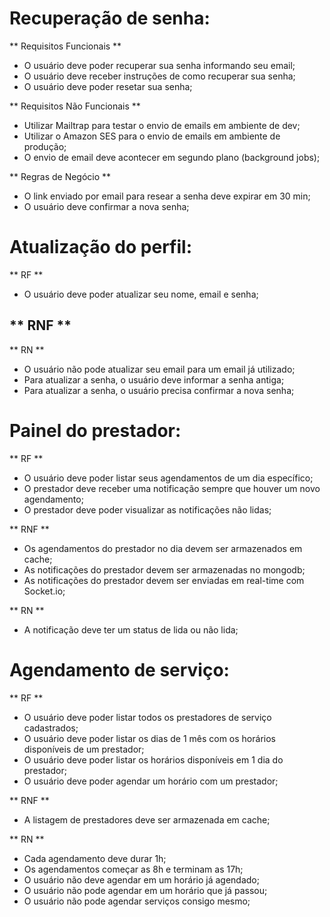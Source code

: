 
# Recuperação de senha:

** Requisitos Funcionais **
- O usuário deve poder recuperar sua senha informando seu email;
- O usuário deve receber instruções de como recuperar sua senha;
- O usuário deve poder resetar sua senha;

** Requisitos Não Funcionais **
- Utilizar Mailtrap para testar o envio de emails em ambiente de dev;
- Utilizar o Amazon SES para o envio de emails em ambiente de produção;
- O envio de email deve acontecer em segundo plano (background jobs);

** Regras de Negócio **
- O link enviado por email para resear a senha deve expirar em 30 min;
- O usuário deve confirmar a nova senha;

# Atualização do perfil:
** RF **
- O usuário deve poder atualizar seu nome, email e senha;

** RNF **
- 

** RN **
- O usuário não pode atualizar seu email para um email já utilizado;
- Para atualizar a senha, o usuário deve informar a senha antiga;
- Para atualizar a senha, o usuário precisa confirmar a nova senha;

# Painel do prestador:
** RF **
- O usuário deve poder listar seus agendamentos de um dia específico;
- O prestador deve receber uma notificação sempre que houver um novo agendamento;
- O prestador deve poder visualizar as notificações não lidas;

** RNF **
- Os agendamentos do prestador no dia devem ser armazenados em cache;
- As notificações do prestador devem ser armazenadas no mongodb;
- As notificações do prestador devem ser enviadas em real-time com Socket.io;

** RN **
- A notificação deve ter um status de lida ou não lida;


# Agendamento de serviço:
** RF **
- O usuário deve poder listar todos os prestadores de serviço cadastrados;
- O usuário deve poder listar os dias de 1 mês com os horários disponíveis de um prestador;
- O usuário deve poder listar os horários disponíveis em 1 dia do prestador;
- O usuário deve poder agendar um horário com um prestador;

** RNF **
- A listagem de prestadores deve ser armazenada em cache;

** RN **
- Cada agendamento deve durar 1h;
- Os agendamentos começar as 8h e terminam as 17h;
- O usuário não deve agendar em um horário já agendado;
- O usuário não pode agendar em um horário que já passou;
- O usuário não pode agendar serviços consigo mesmo;

